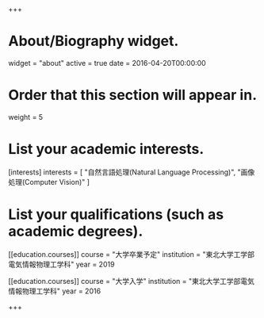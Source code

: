 +++
# About/Biography widget.
widget = "about"
active = true
date = 2016-04-20T00:00:00

# Order that this section will appear in.
weight = 5

# List your academic interests.
[interests]
  interests = [
    "自然言語処理(Natural Language Processing)",
    "画像処理(Computer Vision)"
  ]

# List your qualifications (such as academic degrees).
[[education.courses]]
  course = "大学卒業予定"
  institution = "東北大学工学部電気情報物理工学科"
  year = 2019

[[education.courses]]
  course = "大学入学"
  institution = "東北大学工学部電気情報物理工学科"
  year = 2016

+++
